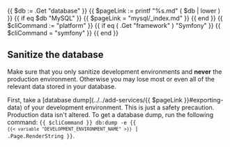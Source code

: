 {{ $db := .Get "database" }}
{{ $pageLink := printf "%s.md" ( $db | lower ) }}
{{ if eq $db "MySQL" }}
  {{ $pageLink = "mysql/_index.md" }}
{{ end }}
{{ $cliCommand := "platform" }}
{{ if eq ( .Get "framework" ) "Symfony" }}
  {{ $cliCommand = "symfony" }}
{{ end }}
## Sanitize the database

Make sure that you only sanitize development environments and **never** the production environment.
Otherwise you may lose most or even all of the relevant data stored in your database.

First, take a [database dump](../../add-services/{{ $pageLink }}#exporting-data) of your development environment.
This is just a safety precaution.
Production data isn't altered.
To get a database dump, run the following command:
<code>{{ $cliCommand }} db:dump -e {{ `{{< variable "DEVELOPMENT_ENVIRONMENT_NAME" >}}` | .Page.RenderString }}</code>.
